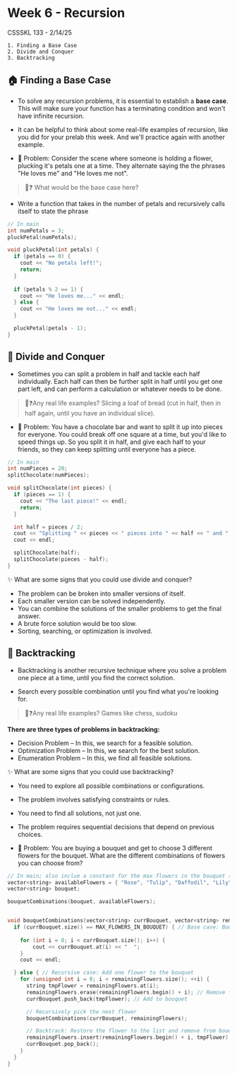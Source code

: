 # Week 6 - Recursion

CSSSKL 133 - 2/14/25

    1. Finding a Base Case
    2. Divide and Conquer
    3. Backtracking

## 🏠 Finding a Base Case

* To solve any recursion problems, it is essential to establish a **base case**. This will make sure your function has a terminating condition and won't have infinite recursion.

* It can be helpful to think about some real-life examples of recursion, like you did for your prelab this week. And we'll practice again with another example.

* 📌 Problem: Consider the scene where someone is holding a flower, plucking it's petals one at a time. They alternate saying the the phrases "He loves me" and "He loves me not".

> 🤔❓ What would be the base case here?

* Write a function that takes in the number of petals and recursively calls itself to state the phrase

```cpp
// In main
int numPetals = 3;
pluckPetal(numPetals); 

void pluckPetal(int petals) {
  if (petals == 0) { 
    cout << "No petals left!";
    return;
  }
  
  if (petals % 2 == 1) {
    cout << "He loves me..." << endl;
  } else {
    cout << "He loves me not..." << endl;
  }

  pluckPetal(petals - 1);
}
```

## 🔪 Divide and Conquer

* Sometimes you can split a problem in half and tackle each half individually. Each half can then be further split in half until you get one part left, and can perform a calculation or whatever needs to be done.

> 🤔❓Any real life examples? Slicing a loaf of bread (cut in half, then in half again, until you have an individual slice).

* 📌 Problem: You have a chocolate bar and want to split it up into pieces for everyone. You could break off one square at a time, but you'd like to speed things up. So you split it in half, and give each half to your friends, so they can keep splitting until everyone has a piece. 

```cpp
// In main
int numPieces = 20;
splitChocolate(numPieces);

void splitChocolate(int pieces) {
  if (pieces == 1) { 
    cout << "The last piece!" << endl;
    return;
  }

  int half = pieces / 2;
  cout << "Splitting " << pieces << " pieces into " << half << " and " << pieces - half << endl;
  cout << endl;

  splitChocolate(half);
  splitChocolate(pieces - half);
}
```

✨ What are some signs that you could use divide and conquer?

* The problem can be broken into smaller versions of itself.
* Each smaller version can be solved independently.
* You can combine the solutions of the smaller problems to get the final answer.
* A brute force solution would be too slow.
* Sorting, searching, or optimization is involved.

## 👣 Backtracking

* Backtracking is another recursive technique where you solve a problem one piece at a time, until you find the correct solution.

* Search every possible combination until you find what you're looking for.

> 🤔❓Any real life examples? Games like chess, sudoku

**There are three types of problems in backtracking:**

* Decision Problem – In this, we search for a feasible solution.
* Optimization Problem – In this, we search for the best solution.
* Enumeration Problem – In this, we find all feasible solutions.

✨ What are some signs that you could use backtracking?

* You need to explore all possible combinations or configurations.
* The problem involves satisfying constraints or rules.
* You need to find all solutions, not just one.
* The problem requires sequential decisions that depend on previous choices.

* 📌 Problem: You are buying a bouquet and get to choose 3 different flowers for the bouquet. What are the different combinations of flowers you can choose from?

```cpp
// In main; also inclue a constant for the max flowers in the bouquet (3)
vector<string> availableFlowers = { "Rose", "Tulip", "Daffodil", "Lily", "Orchid" };
vector<string> bouquet;

bouquetCombinations(bouquet, availableFlowers);


void bouquetCombinations(vector<string> currBouquet, vector<string> remainingFlowers) { 
  if (currBouquet.size() == MAX_FLOWERS_IN_BOUQUET) { // Base case: Bouquet full
  
    for (int i = 0; i < currBouquet.size(); i++) {
        cout << currBouquet.at(i) << "  ";
    }
    cout << endl;

  } else { // Recursive case: Add one flower to the bouquet
    for (unsigned int i = 0; i < remainingFlowers.size(); ++i) {
      string tmpFlower = remainingFlowers.at(i);
      remainingFlowers.erase(remainingFlowers.begin() + i); // Remove flower from list
      currBouquet.push_back(tmpFlower); // Add to bouquet

      // Recursively pick the next flower
      bouquetCombinations(currBouquet, remainingFlowers);

      // Backtrack: Restore the flower to the list and remove from bouquet
      remainingFlowers.insert(remainingFlowers.begin() + i, tmpFlower);
      currBouquet.pop_back();
    }
  }
}
```